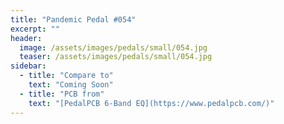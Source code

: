 ```yaml
---
title: "Pandemic Pedal #054"
excerpt: ""
header:
  image: /assets/images/pedals/small/054.jpg
  teaser: /assets/images/pedals/small/054.jpg
sidebar:
  - title: "Compare to"
    text: "Coming Soon"
  - title: "PCB from"
    text: "[PedalPCB 6-Band EQ](https://www.pedalpcb.com/)"
---
```


